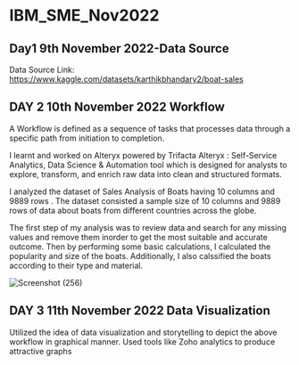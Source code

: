 # IBM_SME_Nov2022

## Day1 9th November 2022-Data Source

Data Source Link: https://www.kaggle.com/datasets/karthikbhandary2/boat-sales


## DAY 2 10th November 2022 Workflow

A Workflow is defined as a sequence of tasks that processes data through a specific path from initiation to completion.

I learnt and worked on Alteryx powered by Trifacta Alteryx : Self-Service Analytics, Data Science & Automation tool which is designed for analysts to explore, transform, and enrich raw data into clean and structured formats.

I analyzed the dataset of Sales Analysis of Boats having 10 columns and 9889 rows . The dataset consisted a sample size of 10 columns and 9889 rows of data about boats from different countries across the globe.

The first step of my analysis was to review data and search for any missing values and remove them inorder to get the most suitable and accurate outcome. Then by performing some basic calculations, I calculated the popularity and size of the boats. Additionally, I also calssified the boats according to their type and material.

![Screenshot (256)](https://user-images.githubusercontent.com/92536505/202913646-fe237b40-aac8-476a-8422-bf2f8a6fbdce.png)


## DAY 3 11th November 2022 Data Visualization

Utilized the idea of data visualization and storytelling to depict the above workflow in graphical manner. Used tools like Zoho analytics to produce attractive graphs


